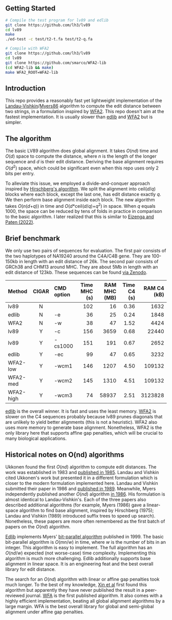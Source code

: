 ## Getting Started

```sh
# Compile the test program for lv89 and edlib
git clone https://github.com/lh3/lv89
cd lv89
make
./ed-test -c test/t2-t.fa test/t2-q.fa

# Compile with WFA2
git clone https://github.com/lh3/lv89
cd lv89
git clone https://github.com/smarco/WFA2-lib
(cd WFA2-lib && make)
make WFA2_ROOT=WFA2-lib
```

## Introduction

This repo provides a reasonably fast yet lightweight implementation of the
[Landau-Vishkin][lv89]/[Myers86][myers86] algorithm to compute the edit
distance between two strings, in a formulation inspired by [WFA2][WFA2]. This
repo doesn't aim at the fastest implementation. It is usually slower than
[edlib][edlib] and [WFA2][WFA2] but is simpler.

## The algorithm

The basic LV89 algorithm does global alignment. It takes *O*(*nd*) time and
*O*(*d*) space to compute the distance, where *n* is the length of the longer
sequence and *d* is their edit distance. Deriving the base alignment requires
*O*(*d*<sup>2</sup>) space, which could be significant even when this repo uses
only 2 bits per entry.

To alleviate this issue, we employed a divide-and-conquer approach inspired by
[Hirschberg's algorithm][lin-space]. We split the alignment into ceil(*d*/*q*)
blocks where each block, except the last one, has edit distance exactly *q*.
We then perform base alignment inside each block. The new algorithm takes
*O*(*n*(*d*+*q*)) in time and *O*(*d*\*ceil(*d*/*q*)+*q*<sup>2</sup>) in space.
When *q* equals 1000, the space can be reduced by tens of folds in practice in
comparison to the basic algorithm. I later realized that this is similar to
[Eizenga and Paten (2022)][EP22].

## Brief benchmark

We only use two pairs of sequences for evaluation. The first pair consists of
the two haplotypes of NA19240 around the C4A/C4B gene. They are 100-150kb in
length with an edit distance of 26k. The second pair consists of GRCh38 and
CHM13 around MHC. They are about 5Mb in length with an edit distance of 123kb.
These sequences can be found [via Zenodo][seq-zenodo].

|Method|CIGAR|CMD option|Time MHC (s)|RAM MHC (MB)|Time C4 (s)|RAM C4 (kB)|
|:-----|:---:|:---------|-----------:|-----------:|----------:|----------:|
|lv89  |N    |          |102         |16          |0.36       |1632|
|edlib |N    |-e        |36          |25          |0.24       |1848|
|WFA2  |N    |-w        |38          |47          |1.52       |4424|
|lv89  |Y    |-c        |156         |3659        |0.68       |22440|
|lv89  |Y    |-cs1000   |151         |191         |0.67       |2652|
|edlib |Y    |-ec       |99          |47          |0.65       |3232|
|WFA2-low|Y  |-wcm1     |146         |1207        |4.50       |109132|
|WFA2-med|Y  |-wcm2     |145         |1310        |4.51       |109132|
|WFA2-high|Y |-wcm3     |74          |58937       |2.51       |3123828|

[edlib][edlib] is the overall winner. It is fast and uses the least memory.
[WFA2][WFA2] is slower on the C4 sequences probably because lv89 prunes
diagonals that are unlikely to yield better alignments (this is not a
heuristic). WFA2 also uses more memory to generate base alignment. Nonetheless,
WFA2 is the only library here that supports affine gap penalties, which will be
crucial to many biological applications.

## Historical notes on O(nd) algorithms

Ukkonen found the first *O*(*nd*) algorithm to compute edit distances. The
work was established in 1983 and [published in 1985][U83]. Landau and Vishkin
cited Ukkonen's work but presented it in a different formulation which is
closer to the modern formulation implemented here. Landau and Vishkin submitted
their paper in 1986 and [published in 1989][lv89]. Meanwhile, Myers
independently published another *O*(*nd*) algorithm [in 1986][myers86].
His formulation is almost identical to Landau-Vishkin's. Each of the three
papers also described additional algorithms (for example, Myers (1986) gave a
linear-space algorithm to find base alignment, inspired by Hirschberg (1975);
Landau and Vishkin (1989) introduced suffix trees to speed up search).
Nonetheless, these papers are more often remembered as the first batch of
papers on the *O*(*nd*) algorithm.

[Edlib][edlib] implements Myers' [bit-parallel algorithm][myers-bit] published in 1999. The basic
bit-parallel algorithm is *O*(*mn*/*w*) in time, where *w* is the number of
bits in an integer. This algorithm is easy to implement. The full algorithm
has an *O*(*nd*/*w*) expected (not worse-case) time complexity. Implementing
this algorithm is much more challenging. Edlib additionally supports base
alignment in linear space. It is an engineering feat and the best overall
library for edit distance.

The search for an *O*(*nd*) algorithm with linear or affine gap penalties took
much longer. To the best of my knowledge, [Xin et al][leap] first found this
algorithm but apparently they have never published the result in a
peer-reviewed journal. [WFA][WFA2] is the first published algorithm. It also
comes with a highly efficient implementation, beating all global alignment
algorithms by a large margin. WFA is the best overall library for global and
semi-global alignment under affine gap penalties.

[myers86]: https://link.springer.com/article/10.1007/BF01840446
[lv89]: https://doi.org/10.1016/0196-6774(89)90010-2
[U83]: https://www.sciencedirect.com/science/article/pii/S0019995885800462
[edlib]: https://github.com/Martinsos/edlib
[WFA2]: https://github.com/smarco/WFA2-lib
[lin-space]: https://en.wikipedia.org/wiki/Hirschberg%27s_algorithm
[seq-zenodo]: https://zenodo.org/record/6056061
[leap]: https://www.biorxiv.org/content/10.1101/133157v3
[myers-bit]: https://dl.acm.org/doi/10.1145/316542.316550
[EP22]: https://www.biorxiv.org/content/10.1101/2022.01.12.476087v1
